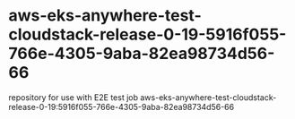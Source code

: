 # aws-eks-anywhere-test-cloudstack-release-0-19-5916f055-766e-4305-9aba-82ea98734d56-66
repository for use with E2E test job aws-eks-anywhere-test-cloudstack-release-0-19:5916f055-766e-4305-9aba-82ea98734d56-66

